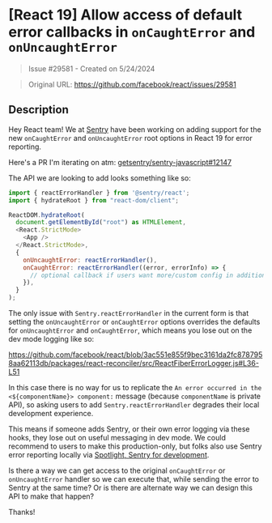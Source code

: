# [React 19] Allow access of default error callbacks in `onCaughtError` and `onUncaughtError`

> Issue #29581 - Created on 5/24/2024

> Original URL: https://github.com/facebook/react/issues/29581

## Description

Hey React team! We at [Sentry](https://sentry.io/) have been working on adding support for the new `onCaughtError` and `onUncaughtError` root options in React 19 for error reporting.

Here's a PR I'm iterating on atm: [getsentry/sentry-javascript#12147](https://github.com/getsentry/sentry-javascript/pull/12147)

The API we are looking to add looks something like so:

```js
import { reactErrorHandler } from '@sentry/react';
import { hydrateRoot } from "react-dom/client";

ReactDOM.hydrateRoot(
  document.getElementById("root") as HTMLElement,
  <React.StrictMode>
    <App />
  </React.StrictMode>,
  {
    onUncaughtError: reactErrorHandler(),
    onCaughtError: reactErrorHandler((error, errorInfo) => {
      // optional callback if users want more/custom config in addition?
    }),
  }
);
```
The only issue with `Sentry.reactErrorHandler` in the current form is that setting the `onUncaughtError` or `onCaughtError` options overrides the defaults for `onUncaughtError` and `onCaughtError`, which means you lose out on the dev mode logging like so:

https://github.com/facebook/react/blob/3ac551e855f9bec3161da2fc8787958aa62113db/packages/react-reconciler/src/ReactFiberErrorLogger.js#L36-L51

In this case there is no way for us to replicate the `An error occurred in the <${componentName}> component:` message (because `componentName` is private API), so asking users to add `Sentry.reactErrorHandler` degrades their local development experience.

This means if someone adds Sentry, or their own error logging via these hooks, they lose out on useful messaging in dev mode. We could recommend to users to make this production-only, but folks also use Sentry error reporting locally via [Spotlight, Sentry for development](https://spotlightjs.com/).

Is there a way we can get access to the original `onCaughtError` or `onUncaughtError` handler so we can execute that, while sending the error to Sentry at the same time? Or is there are alternate way we can design this API to make that happen?

Thanks!
